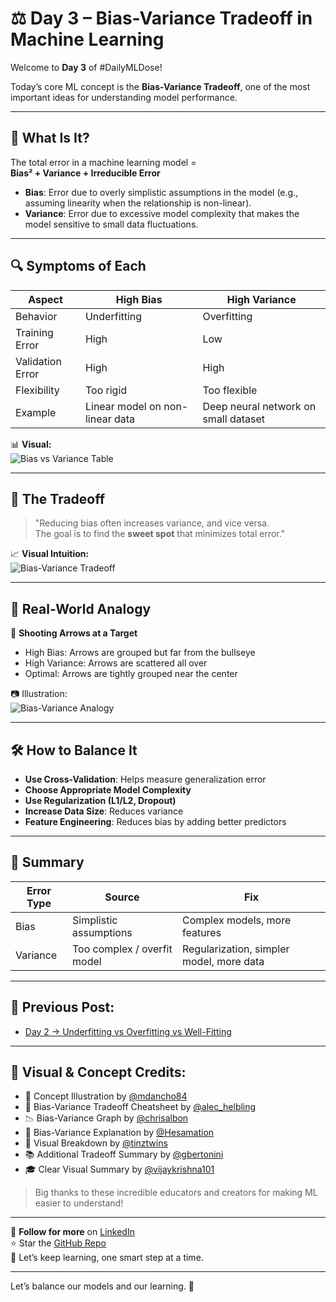 # ⚖️ Day 3 – Bias-Variance Tradeoff in Machine Learning

Welcome to **Day 3** of #DailyMLDose!

Today’s core ML concept is the **Bias-Variance Tradeoff**, one of the most important ideas for understanding model performance.

---

## 📌 What Is It?

The total error in a machine learning model =  
**Bias² + Variance + Irreducible Error**

- **Bias**: Error due to overly simplistic assumptions in the model (e.g., assuming linearity when the relationship is non-linear).  
- **Variance**: Error due to excessive model complexity that makes the model sensitive to small data fluctuations.

---

## 🔍 Symptoms of Each

| Aspect           | High Bias                           | High Variance                        |
|------------------|-------------------------------------|--------------------------------------|
| Behavior         | Underfitting                        | Overfitting                          |
| Training Error   | High                                | Low                                  |
| Validation Error | High                                | High                                 |
| Flexibility      | Too rigid                           | Too flexible                         |
| Example          | Linear model on non-linear data     | Deep neural network on small dataset |

📊 **Visual:**  
![Bias vs Variance Table](Bias_Variance_Tradeoff_easy_ex.png)

---

## 🎯 The Tradeoff

> "Reducing bias often increases variance, and vice versa.  
> The goal is to find the **sweet spot** that minimizes total error."

📈 **Visual Intuition:**  
![Bias-Variance Tradeoff](Bias_Variance_Tradeoff.png)

---

## 🧠 Real-World Analogy

🎯 **Shooting Arrows at a Target**

- High Bias: Arrows are grouped but far from the bullseye  
- High Variance: Arrows are scattered all over  
- Optimal: Arrows are tightly grouped near the center

📷 Illustration:  
![Bias-Variance Analogy](Bias_Variance_Tradeoff_Cheatsheet.jpg)

---

## 🛠️ How to Balance It

- **Use Cross-Validation**: Helps measure generalization error  
- **Choose Appropriate Model Complexity**  
- **Use Regularization (L1/L2, Dropout)**  
- **Increase Data Size**: Reduces variance  
- **Feature Engineering**: Reduces bias by adding better predictors

---

## 🧩 Summary

| Error Type     | Source                         | Fix                                      |
|----------------|--------------------------------|------------------------------------------|
| Bias           | Simplistic assumptions         | Complex models, more features            |
| Variance       | Too complex / overfit model    | Regularization, simpler model, more data |

---

## 🔁 Previous Post:
- [Day 2 → Underfitting vs Overfitting vs Well-Fitting](../day02-underfitting-overfitting-wellfitting/)

---

## 🎨 Visual & Concept Credits:

- 🧠 Concept Illustration by [@mdancho84](https://x.com/mdancho84)
- 🎯 Bias-Variance Tradeoff Cheatsheet by [@alec_helbling](https://x.com/alec_helbling/status/1897368850104266971)
- 📉 Bias-Variance Graph by [@chrisalbon](https://x.com/chrisalbon/status/1904587087883755813)
- 🎨 Bias-Variance Explanation by [@Hesamation](https://x.com/Hesamation/status/1894104762640900226)
- 🧠 Visual Breakdown by [@tinztwins](https://x.com/tinztwins/status/1920878468327206976)
- 📚 Additional Tradeoff Summary by [@gbertonini](https://x.com/gbertonini/status/1679178010162948096)
- 🎓 Clear Visual Summary by [@vijaykrishna101](https://x.com/vijaykrishna101/status/1647872543528574977)

> Big thanks to these incredible educators and creators for making ML easier to understand!

---

📌 **Follow for more** on [LinkedIn](https://www.linkedin.com/in/shadabur-rahaman-1b5703249)  
⭐ Star the [GitHub Repo](https://github.com/your-username/daily-ml-dose)  
🧠 Let’s keep learning, one smart step at a time.

---

Let’s balance our models and our learning. 🚀

